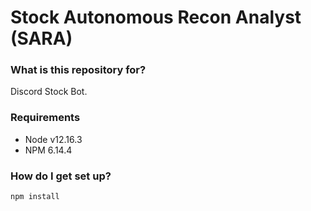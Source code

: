 # Stock Autonomous Recon Analyst (SARA)

### What is this repository for? ###

Discord Stock Bot.

### Requirements ###

* Node v12.16.3
* NPM 6.14.4

### How do I get set up? ###

`npm install`